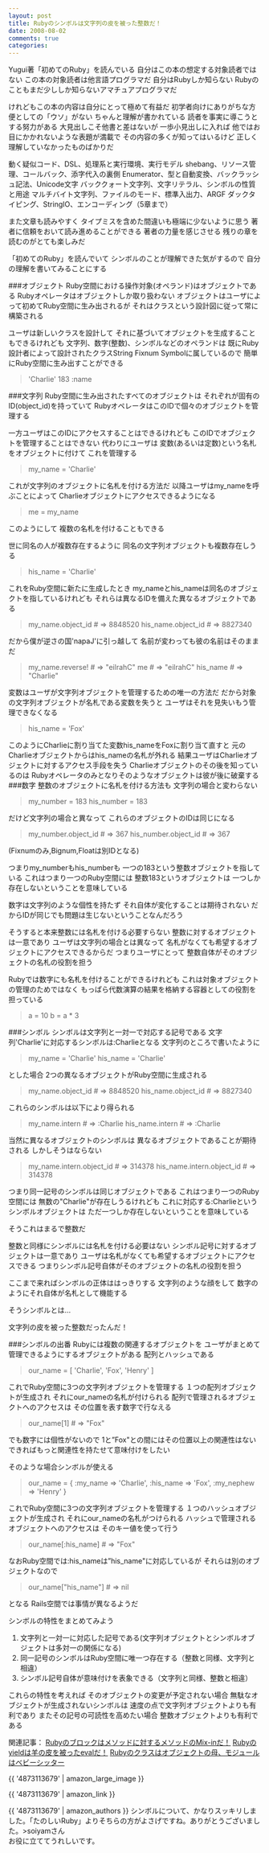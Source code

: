 ```yaml
---
layout: post
title: Rubyのシンボルは文字列の皮を被った整数だ！
date: 2008-08-02
comments: true
categories:
---
```



Yugui著「初めてのRuby」を読んでいる
自分はこの本の想定する対象読者ではない
この本の対象読者は他言語プログラマだ
自分はRubyしか知らない
Rubyのこともまだ少ししか知らないアマチュアプログラマだ

けれどもこの本の内容は自分にとって極めて有益だ
初学者向けにありがちな方便としての「ウソ」がない
ちゃんと理解が書かれている
読者を事実に導こうとする努力がある
大見出しこそ他書と差はないが
一歩小見出しに入れば
他ではお目にかかれないような表題が満載で
その内容の多くが知ってはいるけど
正しく理解していなかったものばかりだ

動く疑似コード、DSL、処理系と実行環境、実行モデル
shebang、リソース管理、コールバック、添字代入の裏側
Enumerator、型と自動変換、バックラッシュ記法、Unicode文字
バッククォート文字列、文字リテラル、シンボルの性質と用途
マルチバイト文字列、ファイルのモード、標準入出力、ARGF
ダックタイピング、StringIO、エンコーディング（5章まで）

また文章も読みやすく
タイプミスを含めた間違いも極端に少ないように思う
著者に信頼をおいて読み進めることができる
著者の力量を感じさせる
残りの章を読むのがとても楽しみだ

「初めてのRuby」を読んでいて
シンボルのことが理解できた気がするので
自分の理解を書いてみることにする

###オブジェクト
Ruby空間における操作対象(オペランド)はオブジェクトである
Rubyオペレータはオブジェクトしか取り扱わない
オブジェクトはユーザによって初めてRuby空間に生み出されるが
それはクラスという設計図に従って常に構築される

ユーザは新しいクラスを設計して
それに基づいてオブジェクトを生成することもできるけれども
文字列、数字(整数)、シンボルなどのオペランドは
既にRuby設計者によって設計されたクラスString
Fixnum Symbolに属しているので
簡単にRuby空間に生み出すことができる
> 
>   'Charlie'
>   183
>   :name


###文字列
Ruby空間に生み出されたすべてのオブジェクトは
それぞれが固有のID(object_id)を持っていて
RubyオペレータはこのIDで個々のオブジェクトを管理する

一方ユーザはこのIDにアクセスすることはできるけれども
このIDでオブジェクトを管理することはできない
代わりにユーザは
変数(あるいは定数)という名札をオブジェクトに付けて
これを管理する
> 
>   my_name = 'Charlie'

これが文字列のオブジェクトに名札を付ける方法だ
以降ユーザはmy_nameを呼ぶことによって
Charlieオブジェクトにアクセスできるようになる
> 
>   me = my_name

このようにして
複数の名札を付けることもできる

世に同名の人が複数存在するように
同名の文字列オブジェクトも複数存在しうる
> 
>   his_name = 'Charlie'

これをRuby空間に新たに生成したとき
my_nameとhis_nameは同名のオブジェクトを指しているけれども
それらは異なるIDを備えた異なるオブジェクトである
> 
>   my_name.object_id  # => 8848520
>   his_name.object_id  # => 8827340

だから僕が逆さの国'napaJ'に引っ越して
名前が変わっても彼の名前はそのままだ
> 
>   my_name.reverse! # => "eilrahC"
>   me                           # => "eilrahC"
>   his_name                # => "Charlie"


変数はユーザが文字列オブジェクトを管理するための唯一の方法だ
だから対象の文字列オブジェクトが名札である変数を失うと
ユーザはそれを見失いもう管理できなくなる
> 
>   his_name = 'Fox'

このようにCharlieに割り当てた変数his_nameをFoxに割り当て直すと
元のCharlieオブジェクトからはhis_nameの名札が外れる
結果ユーザはCharlieオブジェクトに対するアクセス手段を失う
Charlieオブジェクトのその後を知っているのは
Rubyオペレータのみとなりそのようなオブジェクトは彼が後に破棄する
###数字
整数のオブジェクトに名札を付ける方法も
文字列の場合と変わらない
> 
>   my_number = 183
>   his_number = 183

だけど文字列の場合と異なって
これらのオブジェクトのIDは同じになる
> 
>   my_number.object_id  # => 367
>   his_number.object_id  # => 367

(Fixnumのみ,Bignum,Floatは別IDとなる)

つまりmy_numberもhis_numberも
一つの183という整数オブジェクトを指している
これはつまり一つのRuby空間には
整数183というオブジェクトは
一つしか存在しないということを意味している

数字は文字列のような個性を持たず
それ自体が変化することは期待されない
だからIDが同じでも問題は生じないということなんだろう

そうすると本来整数には名札を付ける必要すらない
整数に対するオブジェクトは一意であり
ユーザは文字列の場合とは異なって
名札がなくても希望するオブジェクトにアクセスできるからだ
つまりユーザにとって
整数自体がそのオブジェクトの名札の役割を担う

Rubyでは数字にも名札を付けることができるけれども
これは対象オブジェクトの管理のためではなく
もっぱら代数演算の結果を格納する容器としての役割を担っている
> 
>   a = 10
>   b = a * 3

###シンボル
シンボルは文字列と一対一で対応する記号である
文字列'Charlie'に対応するシンボルは:Charlieとなる
文字列のところで書いたように
> 
>   my_name = 'Charlie'
>   his_name = 'Charlie'

とした場合
2つの異なるオブジェクトがRuby空間に生成される
> 
>   my_name.object_id  # => 8848520
>   his_name.object_id  # => 8827340

これらのシンボルは以下により得られる
> 
>   my_name.intern # => :Charlie
>   his_name.intern # => :Charlie

当然に異なるオブジェクトのシンボルは
異なるオブジェクトであることが期待される
しかしそうはならない
> 
>   my_name.intern.object_id # => 314378
>   his_name.intern.object_id # => 314378

つまり同一記号のシンボルは同じオブジェクトである
これはつまり一つのRuby空間には
無数の"Charlie"が存在しうるけれども
これに対応する:Charlieというシンボルオブジェクトは
ただ一つしか存在しないということを意味している

そうこれはまるで整数だ

整数と同様にシンボルには名札を付ける必要はない
シンボル記号に対するオブジェクトは一意であり
ユーザは名札がなくても希望するオブジェクトにアクセスできる
つまりシンボル記号自体がそのオブジェクトの名札の役割を担う

ここまで来ればシンボルの正体ははっきりする
文字列のような顔をして
数字のようにそれ自体が名札として機能する

そうシンボルとは…

文字列の皮を被った整数だったんだ！

###シンボルの出番
Rubyには複数の関連するオブジェクトを
ユーザがまとめて管理できるようにするオブジェクトがある
配列とハッシュである
> 
>   our_name = [ 'Charlie', 'Fox', 'Henry' ]

これでRuby空間に3つの文字列オブジェクトを管理する
１つの配列オブジェクトが生成され
それにour_nameの名札が付けられる
配列で管理されるオブジェクトへのアクセスは
その位置を表す数字で行なえる
> 
>   our_name[1] # => "Fox"

でも数字には個性がないので
1と”Fox"との間にはその位置以上の関連性はない
できればもっと関連性を持たせて意味付けをしたい

そのような場合シンボルが使える
> 
>   our_name = { :my_name => 'Charlie', :his_name => 'Fox', :my_nephew => 'Henry' }

これでRuby空間に3つの文字列オブジェクトを管理する
１つのハッシュオブジェクトが生成され
それにour_nameの名札がつけられる
ハッシュで管理されるオブジェクトへのアクセスは
そのキー値を使って行う
> 
>   our_name[:his_name] # => "Fox"

なおRuby空間では:his_nameは”his_name"に対応しているが
それらは別のオブジェクトなので
> 
>   our_name["his_name"] # => nil

となる
Rails空間では事情が異なるようだ

シンボルの特性をまとめてみよう
1. 文字列と一対一に対応した記号である(文字列オブジェクトとシンボルオブジェクトは多対一の関係になる)
1. 同一記号のシンボルはRuby空間に唯一つ存在する（整数と同様、文字列と相違）
1. シンボル記号自体が意味付けを表象できる（文字列と同様、整数と相違）

これらの特性を考えれば
そのオブジェクトの変更が予定されない場合
無駄なオブジェクトが生成されないシンボルは
速度の点で文字列オブジェクトよりも有利であり
またその記号の可読性を高めたい場合
整数オブジェクトよりも有利である

関連記事：
[Rubyのブロックはメソッドに対するメソッドのMix-inだ！](/2008/08/09/Ruby-Mix-in/)
[Rubyのyieldは羊の皮を被ったevalだ！](/2008/08/12/Ruby-yield-eval/)
[Rubyのクラスはオブジェクトの母、モジュールはベビーシッター](/2008/08/16/Ruby/)

{{ '4873113679' | amazon_large_image }}

{{ '4873113679' | amazon_link }}

{{ '4873113679' | amazon_authors }}
シンボルについて、かなりスッキリしました。「たのしいRuby」よりそちらの方がよさげですね。ありがとうございました。>soiyamさん<br>お役に立ててうれしいです。
